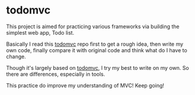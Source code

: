 # todomvc
This project is aimed for practicing various frameworks via building the simplest web app, Todo list.

Basically I read this [todomvc](https://github.com/tastejs/todomvc) repo first to get a rough idea, then write my own code, finally compare it with original code and think what do I have to change.

Though it's largely based on [todomvc](https://github.com/tastejs/todomvc), I try my best to write on my own. So there are differences, especially in tools.

This practice do improve my understanding of MVC! Keep going!
